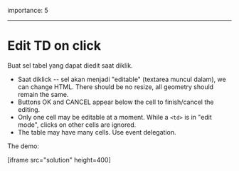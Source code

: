 importance: 5

---

# Edit TD on click

Buat sel tabel yang dapat diedit saat diklik.

- Saat diklick -- sel akan menjadi "editable" (textarea muncul dalam), we can change HTML. There should be no resize, all geometry should remain the same.
- Buttons OK and CANCEL appear below the cell to finish/cancel the editing.
- Only one cell may be editable at a moment. While a `<td>` is in "edit mode", clicks on other cells are ignored.
- The table may have many cells. Use event delegation.

The demo:

[iframe src="solution" height=400]
<!--stackedit_data:
eyJoaXN0b3J5IjpbLTcxNDAxNjc1Nl19
-->